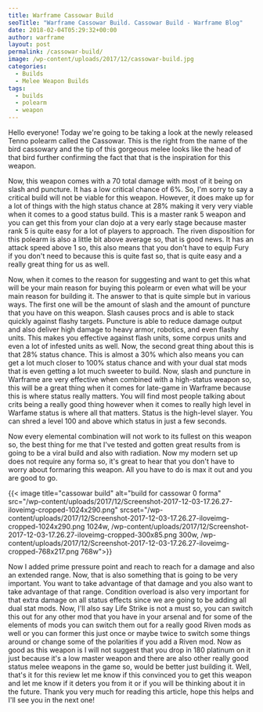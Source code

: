 ```yaml
---
title: Warframe Cassowar Build
seoTitle: "Warframe Cassowar Build. Cassowar Build - Warframe Blog"
date: 2018-02-04T05:29:32+00:00
author: warframe
layout: post
permalink: /cassowar-build/
image: /wp-content/uploads/2017/12/cassowar-build.jpg
categories:
  - Builds
  - Melee Weapon Builds
tags:
  - builds
  - polearm
  - weapon
---
```

Hello everyone! Today we're going to be taking a look at the newly released Tenno polearm called the Cassowar. This is the right from the name of the bird cassowary and the tip of this gorgeous melee looks like the head of that bird further confirming the fact that that is the inspiration for this weapon.<!--more-->

Now, this weapon comes with a 70 total damage with most of it being on slash and puncture. It has a low critical chance of 6%. So, I'm sorry to say a critical build will not be viable for this weapon. However, it does make up for a lot of things with the high status chance at 28% making it very very viable when it comes to a good status build. This is a master rank 5 weapon and you can get this from your clan dojo at a very early stage because master rank 5 is quite easy for a lot of players to approach. The riven disposition for this polearm is also a little bit above average so, that is good news. It has an attack speed above 1 so, this also means that you don't have to equip Fury if you don't need to because this is quite fast so, that is quite easy and a really great thing for us as well.

Now, when it comes to the reason for suggesting and want to get this what will be your main reason for buying this polearm or even what will be your main reason for building it. The answer to that is quite simple but in various ways. The first one will be the amount of slash and the amount of puncture that you have on this weapon. Slash causes procs and is able to stack quickly against flashy targets. Puncture is able to reduce damage output and also deliver high damage to heavy armor, robotics, and even flashy units. This makes you effective against flash units, some corpus units and even a lot of infested units as well. Now, the second great thing about this is that 28% status chance. This is almost a 30% which also means you can get a lot much closer to 100% status chance and with your dual stat mods that is even getting a lot much sweeter to build. Now, slash and puncture in Warframe are very effective when combined with a high-status weapon so, this will be a great thing when it comes for late-game in Warframe because this is where status really matters. You will find most people talking about crits being a really good thing however when it comes to really high level in Warfame status is where all that matters. Status is the high-level slayer. You can shred a level 100 and above which status in just a few seconds.

Now every elemental combination will not work to its fullest on this weapon so, the best thing for me that I've tested and gotten great results from is going to be a viral build and also with radiation. Now my modern set up does not require any forma so, it's great to hear that you don't have to worry about formaring this weapon. All you have to do is max it out and you are good to go.

{{< image title="cassowar build" alt="build for cassowar 0 forma" src="/wp-content/uploads/2017/12/Screenshot-2017-12-03-17.26.27-iloveimg-cropped-1024x290.png" srcset="/wp-content/uploads/2017/12/Screenshot-2017-12-03-17.26.27-iloveimg-cropped-1024x290.png 1024w, /wp-content/uploads/2017/12/Screenshot-2017-12-03-17.26.27-iloveimg-cropped-300x85.png 300w, /wp-content/uploads/2017/12/Screenshot-2017-12-03-17.26.27-iloveimg-cropped-768x217.png 768w">}}

Now I added prime pressure point and reach to reach for a damage and also an extended range. Now, that is also something that is going to be very important. You want to take advantage of that damage and you also want to take advantage of that range. Condition overload is also very important for that extra damage on all status effects since we are going to be adding all dual stat mods. Now, I'll also say Life Strike is not a must so, you can switch this out for any other mod that you have in your arsenal and for some of the elements of mods you can switch them out for a really good Riven mods as well or you can former this just once or maybe twice to switch some things around or change some of the polarities if you add a Riven mod. Now as good as this weapon is I will not suggest that you drop in 180 platinum on it just because it's a low master weapon and there are also other really good status melee weapons in the game so, would be better just building it. Well, that's it for this review let me know if this convinced you to get this weapon and let me know if it deters you from it or if you will be thinking about it in the future. Thank you very much for reading this article, hope this helps and I'll see you in the next one!